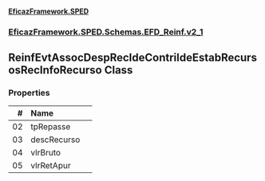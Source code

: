 #### [EficazFramework.SPED](EficazFrameworkSPED.md 'EficazFramework SPED')
### [EficazFramework.SPED.Schemas.EFD_Reinf.v2_1](EficazFramework.SPED.Schemas.EFD_Reinf.v2_1.md 'EficazFramework.SPED.Schemas.EFD_Reinf.v2_1')

## ReinfEvtAssocDespRecIdeContriIdeEstabRecursosRecInfoRecurso Class
### Properties

| # | Name | |
| ---: | :--- | :--- |
| 02 | tpRepasse |  |
| 03 | descRecurso |  |
| 04 | vlrBruto |  |
| 05 | vlrRetApur |  |
